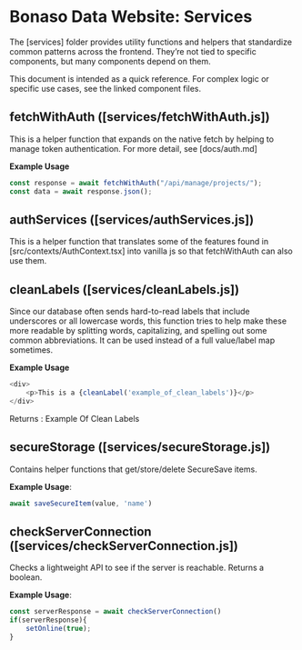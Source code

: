 # Bonaso Data Website: Services

The [services] folder provides utility functions and helpers that standardize common patterns across the frontend. They’re not tied to specific components, but many components depend on them.

This document is intended as a quick reference. For complex logic or specific use cases, see the linked component files.

## fetchWithAuth ([services/fetchWithAuth.js])
This is a helper function that expands on the native fetch by helping to manage token authentication. For more detail, see [docs/auth.md]

**Example Usage**
```javascript
const response = await fetchWithAuth("/api/manage/projects/");
const data = await response.json();
```

## authServices ([services/authServices.js])
This is a helper function that translates some of the features found in [src/contexts/AuthContext.tsx] into vanilla js so that fetchWithAuth can also use them. 

## cleanLabels ([services/cleanLabels.js])
Since our database often sends hard-to-read labels that include underscores or all lowercase words, this function tries to help make these more readable by splitting words, capitalizing, and spelling out some common abbreviations. It can be used instead of a full value/label map sometimes. 

**Example Usage**
```javascript
<div>
    <p>This is a {cleanLabel('example_of_clean_labels')}</p>
</div>
```
Returns : Example Of Clean Labels

## secureStorage ([services/secureStorage.js])
Contains helper functions that get/store/delete SecureSave items. 

**Example Usage**: 
```javascript
await saveSecureItem(value, 'name')
```

## checkServerConnection ([services/checkServerConnection.js])
Checks a lightweight API to see if the server is reachable. Returns a boolean. 

**Example Usage**:
```javascript
const serverResponse = await checkServerConnection()
if(serverResponse){
    setOnline(true);
}
```

